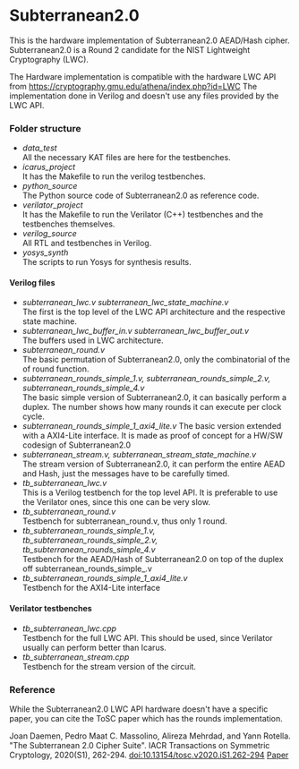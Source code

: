 # Subterranean2.0
This is the hardware implementation of Subterranean2.0 AEAD/Hash cipher.
Subterranean2.0 is a Round 2 candidate for the NIST Lightweight Cryptography (LWC).

The Hardware implementation is compatible with the hardware LWC API from https://cryptography.gmu.edu/athena/index.php?id=LWC
The implementation done in Verilog and doesn't use any files provided by the LWC API.

### Folder structure  
- *data_test*  
	All the necessary KAT files are here for the testbenches.
- *icarus_project*  
	It has the Makefile to run the verilog testbenches.
- *python_source*  
	The Python source code of Subterranean2.0 as reference code.
- *verilator_project*  
	It has the Makefile to run the Verilator (C++) testbenches and the testbenches themselves.
- *verilog_source*  
	All RTL and testbenches in Verilog.
- *yosys_synth*  
	The scripts to run Yosys for synthesis results.
		
#### Verilog files
- *subterranean_lwc.v subterranean_lwc_state_machine.v*  
	The first is the top level of the LWC API architecture and the respective state machine.
- *subterranean_lwc_buffer_in.v subterranean_lwc_buffer_out.v*  
	The buffers used in LWC architecture.
- *subterranean_round.v*  
	The basic permutation of Subterranean2.0, only the combinatorial of the of round function.
- *subterranean_rounds_simple_1.v, subterranean_rounds_simple_2.v, subterranean_rounds_simple_4.v*  
	The basic simple version of Subterranean2.0, it can basically perform a duplex.
	The number shows how many rounds it can execute per clock cycle.
- *subterranean_rounds_simple_1_axi4_lite.v*
	The basic version extended with a AXI4-Lite interface.
	It is made as proof of concept for a HW/SW codesign of Subterranean2.0
- *subterranean_stream.v, subterranean_stream_state_machine.v*  
	The stream version of Subterranean2.0, it can perform the entire AEAD and Hash,
	just the messages have to be carefully timed.
- *tb_subterranean_lwc.v*  
	This is a Verilog testbench for the top level API.
	It is preferable to use the Verilator ones, since this one can be very slow.
- *tb_subterranean_round.v*  
	Testbench for subterranean_round.v, thus only 1 round.
- *tb_subterranean_rounds_simple_1.v, tb_subterranean_rounds_simple_2.v, tb_subterranean_rounds_simple_4.v*  
	Testbench for the AEAD/Hash of Subterranean2.0 on top of the duplex off subterranean_rounds_simple_.v
- *tb_subterranean_rounds_simple_1_axi4_lite.v*  
	Testbench for the AXI4-Lite interface

#### Verilator testbenches
- *tb_subterranean_lwc.cpp*  
	Testbench for the full LWC API. This should be used, since Verilator usually can perform better than Icarus.
- *tb_subterranean_stream.cpp*  
	Testbench for the stream version of the circuit.

### Reference

While the Subterranean2.0 LWC API hardware doesn't have a specific paper, you can cite the ToSC paper which has the rounds implementation.  
	
Joan Daemen, Pedro Maat C. Massolino, Alireza Mehrdad, and Yann Rotella. "The Subterranean 2.0 Cipher Suite". IACR Transactions on Symmetric Cryptology, 2020(S1), 262-294. [doi:10.13154/tosc.v2020.iS1.262-294](https://doi.org/10.13154/tosc.v2020.iS1.262-294) [Paper](https://tosc.iacr.org/index.php/ToSC/article/view/8622) 
